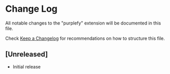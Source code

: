 # Change Log

All notable changes to the "purplefy" extension will be documented in this file.

Check [Keep a Changelog](http://keepachangelog.com/) for recommendations on how to structure this file.

## [Unreleased]

- Initial release
